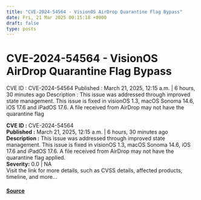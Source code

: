 ```yaml
---
title: "CVE-2024-54564 - VisionOS AirDrop Quarantine Flag Bypass"
date: Fri, 21 Mar 2025 00:15:18 +0000
draft: false
type: posts
---
```

# CVE-2024-54564 - VisionOS AirDrop Quarantine Flag Bypass





 CVE ID : CVE-2024-54564 Published : March 21, 2025, 12:15 a.m. | 6 hours, 30 minutes ago Description : This issue was addressed through improved state management. This issue is fixed in visionOS 1.3, macOS Sonoma 14.6, iOS 17.6 and iPadOS 17.6. A file received from AirDrop may not have the quarantine flag

**CVE ID :** CVE-2024-54564  
**Published :** March 21, 2025, 12:15 a.m. | 6 hours, 30 minutes ago  
**Description :** This issue was addressed through improved state management. This issue is fixed in visionOS 1.3, macOS Sonoma 14.6, iOS 17.6 and iPadOS 17.6. A file received from AirDrop may not have the quarantine flag applied.  
**Severity:** 0.0 | NA  
Visit the link for more details, such as CVSS details, affected products, timeline, and more...

#### [Source](https://cvefeed.io/vuln/detail/CVE-2024-54564)

